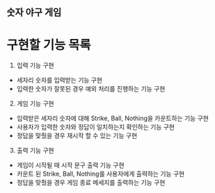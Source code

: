 ## 숫자 야구 게임

# 구현할 기능 목록

1. 입력 기능 구현

- 세자리 숫자를 입력받는 기능 구현
- 입력한 숫자가 잘못된 경우 예외 처리를 진행하는 기능 구현

2. 게임 기능 구현

- 입력받은 세자리 숫자에 대해 Strike, Ball, Nothing을 카운트하는 기능 구현
- 사용자가 입력한 숫자와 정답이 일치하는지 확인하는 기능 구현
- 정답을 맞췄을 경우 재시작 할 수 있는 기능 구현

3. 출력 기능 구현

- 게임이 시작될 때 시작 문구 출력 기능 구현
- 카운트 된 Strike, Ball, Nothing를 사용자에게 출력하는 기능 구현
- 정답을 맞췄을 경우 게임 종료 메세지를 출력하는 기능 구현
